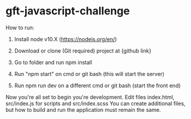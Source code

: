# gft-javascript-challenge

How to run: 

1. Install node v10.X (https://nodejs.org/en/)

2. Download or clone (Git required) project at {github link}

3. Go to folder and run npm install 

4. Run "npm start" on cmd or git bash (this will start the server) 

5. Run npm run dev on a different cmd or git bash (start the front end)

Now you're all set to begin you're development. 
	Edit files index.html, src/index.js for scripts and src/index.scss 
	You can create additional files, but how to build and run the application must remain the same. 


